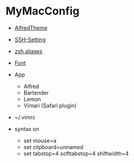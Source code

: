 # MyMacConfig

- [AlfredTheme](./AlfredTheme)

- [SSH-Setting](doc/ssh.md)

- [zsh aliases](doc/zshrc.md)

- [Font](doc/font.md)

- App
    - Alfred
    - Bartender
    - Lemon
	- Vimari (Safari plugin)
    
- ~/.vimrc
- syntax on
    - set mouse=a
    - set clipboard=unnamed
	- set tabstop=4 softtabstop=4 shiftwidth=4 

